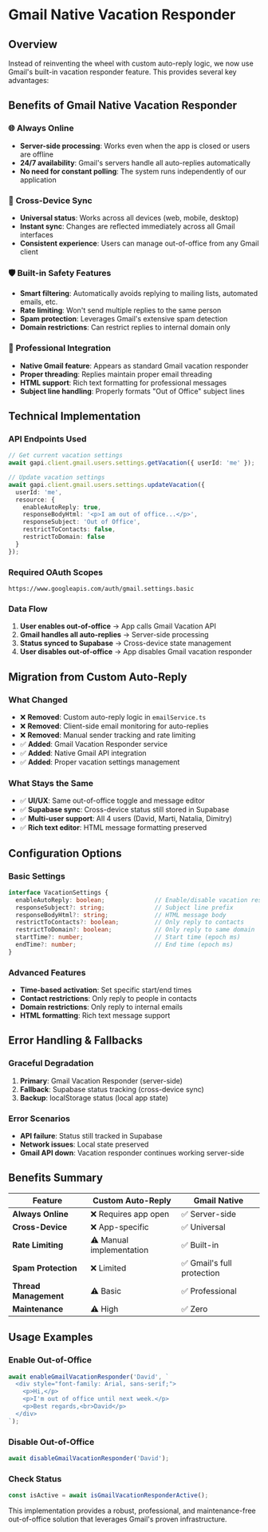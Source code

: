 # Gmail Native Vacation Responder

## Overview
Instead of reinventing the wheel with custom auto-reply logic, we now use Gmail's built-in vacation responder feature. This provides several key advantages:

## Benefits of Gmail Native Vacation Responder

### 🌐 **Always Online**
- **Server-side processing**: Works even when the app is closed or users are offline
- **24/7 availability**: Gmail's servers handle all auto-replies automatically
- **No need for constant polling**: The system runs independently of our application

### 🔄 **Cross-Device Sync**
- **Universal status**: Works across all devices (web, mobile, desktop)
- **Instant sync**: Changes are reflected immediately across all Gmail interfaces
- **Consistent experience**: Users can manage out-of-office from any Gmail client

### 🛡️ **Built-in Safety Features**
- **Smart filtering**: Automatically avoids replying to mailing lists, automated emails, etc.
- **Rate limiting**: Won't send multiple replies to the same person
- **Spam protection**: Leverages Gmail's extensive spam detection
- **Domain restrictions**: Can restrict replies to internal domain only

### 📧 **Professional Integration**
- **Native Gmail feature**: Appears as standard Gmail vacation responder
- **Proper threading**: Replies maintain proper email threading
- **HTML support**: Rich text formatting for professional messages
- **Subject line handling**: Properly formats "Out of Office" subject lines

## Technical Implementation

### API Endpoints Used
```typescript
// Get current vacation settings
await gapi.client.gmail.users.settings.getVacation({ userId: 'me' });

// Update vacation settings
await gapi.client.gmail.users.settings.updateVacation({
  userId: 'me',
  resource: {
    enableAutoReply: true,
    responseBodyHtml: '<p>I am out of office...</p>',
    responseSubject: 'Out of Office',
    restrictToContacts: false,
    restrictToDomain: false
  }
});
```

### Required OAuth Scopes
```
https://www.googleapis.com/auth/gmail.settings.basic
```

### Data Flow
1. **User enables out-of-office** → App calls Gmail Vacation API
2. **Gmail handles all auto-replies** → Server-side processing
3. **Status synced to Supabase** → Cross-device state management
4. **User disables out-of-office** → App disables Gmail vacation responder

## Migration from Custom Auto-Reply

### What Changed
- ❌ **Removed**: Custom auto-reply logic in `emailService.ts`
- ❌ **Removed**: Client-side email monitoring for auto-replies
- ❌ **Removed**: Manual sender tracking and rate limiting
- ✅ **Added**: Gmail Vacation Responder service
- ✅ **Added**: Native Gmail API integration
- ✅ **Added**: Proper vacation settings management

### What Stays the Same
- ✅ **UI/UX**: Same out-of-office toggle and message editor
- ✅ **Supabase sync**: Cross-device status still stored in Supabase
- ✅ **Multi-user support**: All 4 users (David, Marti, Natalia, Dimitry)
- ✅ **Rich text editor**: HTML message formatting preserved

## Configuration Options

### Basic Settings
```typescript
interface VacationSettings {
  enableAutoReply: boolean;              // Enable/disable vacation responder
  responseSubject?: string;              // Subject line prefix
  responseBodyHtml?: string;             // HTML message body
  restrictToContacts?: boolean;          // Only reply to contacts
  restrictToDomain?: boolean;            // Only reply to same domain
  startTime?: number;                    // Start time (epoch ms)
  endTime?: number;                      // End time (epoch ms)
}
```

### Advanced Features
- **Time-based activation**: Set specific start/end times
- **Contact restrictions**: Only reply to people in contacts
- **Domain restrictions**: Only reply to internal emails
- **HTML formatting**: Rich text message support

## Error Handling & Fallbacks

### Graceful Degradation
1. **Primary**: Gmail Vacation Responder (server-side)
2. **Fallback**: Supabase status tracking (cross-device sync)
3. **Backup**: localStorage status (local app state)

### Error Scenarios
- **API failure**: Status still tracked in Supabase
- **Network issues**: Local state preserved
- **Gmail API down**: Vacation responder continues working server-side

## Benefits Summary

| Feature | Custom Auto-Reply | Gmail Native |
|---------|------------------|--------------|
| **Always Online** | ❌ Requires app open | ✅ Server-side |
| **Cross-Device** | ❌ App-specific | ✅ Universal |
| **Rate Limiting** | ⚠️ Manual implementation | ✅ Built-in |
| **Spam Protection** | ❌ Limited | ✅ Gmail's full protection |
| **Thread Management** | ⚠️ Basic | ✅ Professional |
| **Maintenance** | ⚠️ High | ✅ Zero |

## Usage Examples

### Enable Out-of-Office
```typescript
await enableGmailVacationResponder('David', `
  <div style="font-family: Arial, sans-serif;">
    <p>Hi,</p>
    <p>I'm out of office until next week.</p>
    <p>Best regards,<br>David</p>
  </div>
`);
```

### Disable Out-of-Office
```typescript
await disableGmailVacationResponder('David');
```

### Check Status
```typescript
const isActive = await isGmailVacationResponderActive();
```

This implementation provides a robust, professional, and maintenance-free out-of-office solution that leverages Gmail's proven infrastructure.

